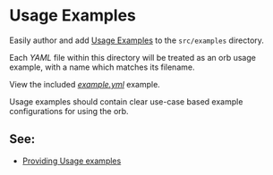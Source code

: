 # Usage Examples

Easily author and add [Usage Examples](https://circleci.com/docs/2.0/orb-author/#providing-usage-examples-of-orbs) to the `src/examples` directory.

Each _YAML_ file within this directory will be treated as an orb usage example, with a name which matches its filename.

View the included _[example.yml](send_job_status_to_pmbot.yml)_ example.

Usage examples should contain clear use-case based example configurations for using the orb.


## See:
 - [Providing Usage examples](https://circleci.com/docs/2.0/orb-author/#providing-usage-examples-of-orbs)
